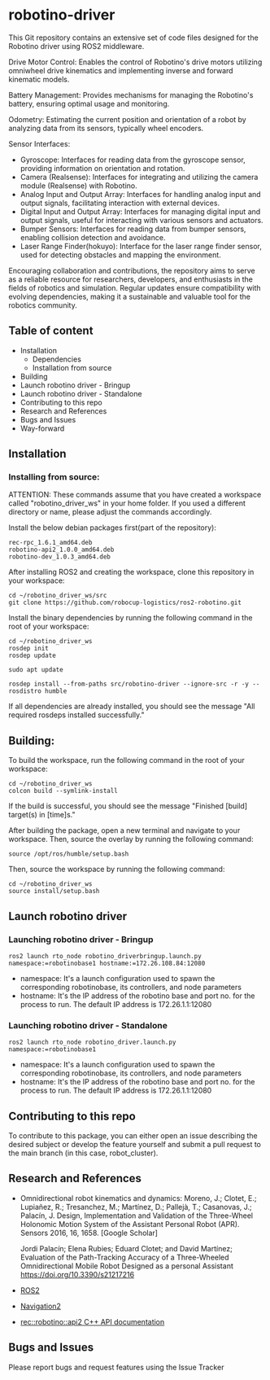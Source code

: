 
# robotino-driver

This Git repository contains an extensive set of code files designed for the Robotino driver using ROS2 middleware.

Drive Motor Control: Enables the control of Robotino's drive motors utilizing omniwheel drive kinematics and implementing inverse and forward kinematic models.

Battery Management: Provides mechanisms for managing the Robotino's battery, ensuring optimal usage and monitoring.

Odometry: Estimating the current position and orientation of a robot by analyzing data from its sensors, typically wheel encoders.

Sensor Interfaces:

 - Gyroscope: Interfaces for reading data from the gyroscope sensor, providing information on orientation and rotation.
 - Camera (Realsense): Interfaces for integrating and utilizing the camera module (Realsense) with Robotino.
 - Analog Input and Output Array: Interfaces for handling analog input and output signals, facilitating interaction with external devices.
 - Digital Input and Output Array: Interfaces for managing digital input and output signals, useful for interacting with various sensors and actuators.
 - Bumper Sensors: Interfaces for reading data from bumper sensors, enabling collision detection and avoidance.
 - Laser Range Finder(hokuyo): Interface for the laser range finder sensor, used for detecting obstacles and mapping the environment.

Encouraging collaboration and contributions, the repository aims to serve as a reliable resource for researchers, developers, and enthusiasts in the fields of robotics and simulation. Regular updates ensure compatibility with evolving dependencies, making it a sustainable and valuable tool for the robotics community.

## Table of content
- Installation
    - Dependencies
    - Installation from source
- Building
- Launch robotino driver - Bringup
- Launch robotino driver - Standalone
- Contributing to this repo
- Research and References
- Bugs and Issues
- Way-forward

## Installation

### Installing from source:
ATTENTION: These commands assume that you have created a workspace called "robotino_driver_ws" in your home folder. If you used a different directory or name, please adjust the commands accordingly.

Install the below debian packages first(part of the repository):

    rec-rpc_1.6.1_amd64.deb
    robotino-api2_1.0.0_amd64.deb
    robotino-dev_1.0.3_amd64.deb

After installing ROS2 and creating the workspace, clone this repository in your workspace:

    cd ~/robotino_driver_ws/src
    git clone https://github.com/robocup-logistics/ros2-robotino.git
 
Install the binary dependencies by running the following command in the root of your workspace:

    cd ~/robotino_driver_ws
    rosdep init
    rosdep update

    sudo apt update

    rosdep install --from-paths src/robotino-driver --ignore-src -r -y --rosdistro humble


If all dependencies are already installed, you should see the message "All required rosdeps installed successfully."

## Building:
To build the workspace, run the following command in the root of your workspace:

    cd ~/robotino_driver_ws
    colcon build --symlink-install

If the build is successful, you should see the message "Finished [build] target(s) in [time]s."

After building the package, open a new terminal and navigate to your workspace. Then, source the overlay by running the following command:

    source /opt/ros/humble/setup.bash

Then, source the workspace by running the following command:

    cd ~/robotino_driver_ws
    source install/setup.bash

## Launch robotino driver

### Launching robotino driver - Bringup


    ros2 launch rto_node robotino_driverbringup.launch.py namespace:=robotinobase1 hostname:=172.26.108.84:12080


- namespace: It's a launch configuration used to spawn the corresponding robotinobase, its controllers, and node parameters
- hostname: It's the IP address of the robotino base and port no. for the process to run. The default IP address is 172.26.1.1:12080

### Launching robotino driver - Standalone

    ros2 launch rto_node robotino_driver.launch.py namespace:=robotinobase1

- namespace: It's a launch configuration used to spawn the corresponding robotinobase, its controllers, and node parameters
- hostname: It's the IP address of the robotino base and port no. for the process to run. The default IP address is 172.26.1.1:12080

## Contributing to this repo

To contribute to this package, you can either open an issue describing the desired subject or develop the feature yourself and submit a pull request to the main branch (in this case, robot_cluster).

## Research and References
- Omnidirectional robot kinematics and dynamics:
  Moreno, J.; Clotet, E.; Lupiañez, R.; Tresanchez, M.; Martínez, D.; Pallejà, T.; Casanovas, J.; Palacín, J. Design, Implementation and Validation of the Three-Wheel Holonomic Motion System of the Assistant Personal Robot (APR). Sensors 2016, 16, 1658. [Google Scholar]

  Jordi Palacín; Elena Rubies; Eduard Clotet; and David Martínez; Evaluation of the Path-Tracking Accuracy of a Three-Wheeled Omnidirectional Mobile Robot Designed as a personal Assistant https://doi.org/10.3390/s21217216

- [ROS2](https://docs.ros.org/en/foxy/index.html)

- [Navigation2](https://navigation.ros.org/)

- [rec::robotino::api2 C++ API documentation](https://doc.openrobotino.org/download/RobotinoAPI2/rec_robotino_api2/index.html)

## Bugs and Issues
Please report bugs and request features using the Issue Tracker
